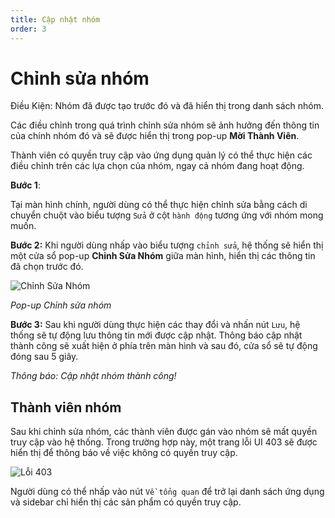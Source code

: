 ```yaml
---
title: Cập nhật nhóm
order: 3
---
```


# Chỉnh sửa nhóm

Điều Kiện: Nhóm đã được tạo trước đó và đã hiển thị trong danh sách nhóm.

Các điều chỉnh trong quá trình chỉnh sửa nhóm sẽ ảnh hưởng đến thông tin của chính nhóm đó và sẽ được hiển thị trong pop-up **Mời Thành Viên**.

Thành viên có quyền truy cập vào ứng dụng quản lý có thể thực hiện các điều chỉnh trên các lựa chọn của nhóm, ngay cả nhóm đang hoạt động.

**Bước 1**:

Tại màn hình chính, người dùng có thể thực hiện chỉnh sửa bằng cách di chuyển chuột vào biểu tượng `Sửa` ở cột `hành động` tương ứng với nhóm mong muốn.

**Bước 2:**
Khi người dùng nhấp vào biểu tượng `chỉnh sửa`, hệ thống sẽ hiển thị một cửa sổ pop-up **Chỉnh Sửa Nhóm** giữa màn hình, hiển thị các thông tin đã chọn trước đó.

![Chỉnh Sửa Nhóm](/docs/images/streaming-platform/app-management/03-group/pop-up/edit.png)

_Pop-up Chỉnh sửa nhóm_

**Bước 3:**
Sau khi người dùng thực hiện các thay đổi và nhấn nút `Lưu`, hệ thống sẽ tự động lưu thông tin mới được cập nhật. Thông báo cập nhật thành công sẽ xuất hiện ở phía trên màn hình và sau đó, cửa sổ sẽ tự động đóng sau 5 giây.

<!-- ![]() -->

_Thông báo: Cập nhật nhóm thành công!_

## Thành viên nhóm

Sau khi chỉnh sửa nhóm, các thành viên được gán vào nhóm sẽ mất quyền truy cập vào hệ thống. Trong trường hợp này, một trang lỗi UI 403 sẽ được hiển thị để thông báo về việc không có quyền truy cập.

![Lỗi 403](/docs/images/streaming-platform/app-management/03-group/error-403.png)

Người dùng có thể nhấp vào nút `Về tổng quan` để trở lại danh sách ứng dụng và sidebar chỉ hiển thị các sản phẩm có quyền truy cập.
